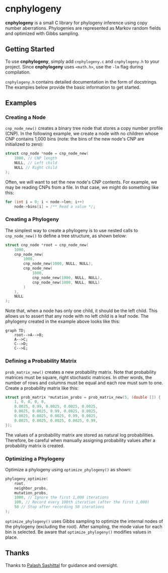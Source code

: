 # cnphylogeny

**cnphylogeny** is a small C library for phylogeny inference using copy number
aberrations. Phylogenies are represented as Markov random fields and optimized
with Gibbs sampling.

## Getting Started

To use **cnphylogeny**, simply add `cnphylogeny.c` and `cnphylogeny.h` to your
project. Since **cnphylogeny** uses `<math.h>`, use the `-lm` flag during
compilation.

`cnphylogeny.h` contains detailed documentation in the form of docstrings. The
examples below provide the basic information to get started.

## Examples

### Creating a Node

`cnp_node_new()` creates a binary tree node that stores a copy number profile
(CNP). In the following example, we create a node with no children whose CNP
contains 1,000 bins (note: the bins of the new node's CNP are initialized to
zero):

```C
struct cnp_node *node = cnp_node_new(
    1000, // CNP length
    NULL, // Left child
    NULL // Right child
);
```

Often, we will want to set the new node's CNP contents. For example, we may be
reading CNPs from a file. In that case, we might do something like this:

```C
for (int i = 0; i < node->len; i++)
    node->bins[i] = /** Read a value */;
```

### Creating a Phylogeny

The simplest way to create a phylogeny is to use nested calls to
`cnp_node_new()` to define a tree structure, as shown below:

```C
struct cnp_node *root = cnp_node_new(
    1000,
    cnp_node_new(
        1000,
        cnp_node_new(1000, NULL, NULL),
        cnp_node_new(
            1000,
            cnp_node_new(1000, NULL, NULL),
            cnp_node_new(1000, NULL, NULL)
        )
    ),
    NULL
);
```

Note that, when a node has only one child, it should be the left child. This
allows us to assert that any node with no left child is a leaf node. The
phylogeny created in the example above looks like this:

```mermaid
graph TD;
    root-->A-->B;
    A-->C;
    C-->D;
    C-->E;
```

### Defining a Probability Matrix

`prob_matrix_new()` creates a new probability matrix. Note that probability
matrices must be square, right stochastic matrices. In other words, the number
of rows and columns must be equal and each row must sum to one. Create a
probability matrix like this:

```C
struct prob_matrix *mutation_probs = prob_matrix_new(5, (double []) {
    1, 0, 0, 0, 0,
    0.0025, 0.99, 0.0025, 0.0025, 0.0025,
    0.0025, 0.0025, 0.99, 0.0025, 0.0025,
    0.0025, 0.0025, 0.0025, 0.99, 0.0025,
    0.0025, 0.0025, 0.0025, 0.0025, 0.99,
});
```

The values of a probability matrix are stored as natural log probabilities.
Therefore, be careful when manually assigning probability values after a
probability matrix is created.

### Optimizing a Phylogeny

Optimize a phylogeny using `optimize_phylogeny()` as shown:

```C
phylogeny_optimize(
    root,
    neighbor_probs,
    mutation_probs,
    1000, // Ignore the first 1,000 iterations
    100, // Record every 100th iteration (after the first 1,000)
    50 // Stop after recording 50 iterations
);
```

`optimize_phylogeny()` uses Gibbs sampling to optimize the internal nodes of the
phylogeny (excluding the root). After sampling, the mode value for each bin is
selected. Be aware that `optimize_phylogeny()` modifies values in place.

## Thanks

Thanks to [Palash Sashittal](https://github.com/sashitt2) for guidance and
oversight.
